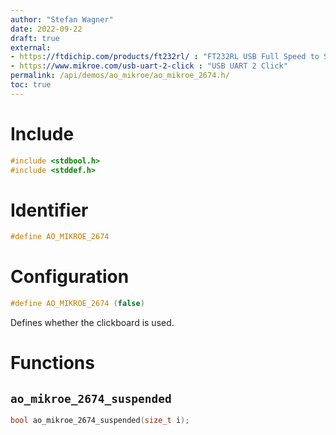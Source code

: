 ```yaml
---
author: "Stefan Wagner"
date: 2022-09-22
draft: true
external:
- https://ftdichip.com/products/ft232rl/ : "FT232RL USB Full Speed to Serial UART IC"
- https://www.mikroe.com/usb-uart-2-click : "USB UART 2 Click"
permalink: /api/demos/ao_mikroe/ao_mikroe_2674.h/
toc: true
---
```


# Include

```c
#include <stdbool.h>
#include <stddef.h>
```

# Identifier

```c
#define AO_MIKROE_2674
```

# Configuration

```c
#define AO_MIKROE_2674 (false)
```

Defines whether the clickboard is used.

# Functions

## `ao_mikroe_2674_suspended`

```c
bool ao_mikroe_2674_suspended(size_t i);
```
